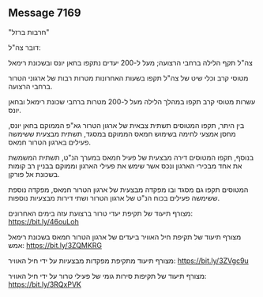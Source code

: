 ## Message 7169

"חרבות ברזל"

דובר צה"ל:

צה"ל תקף הלילה ברחבי הרצועה; מעל ל-200 יעדים נתקפו בחאן יונס ובשכונת רימאל

מטוסי קרב וכלי שיט של צה"ל תקפו בשעות האחרונות מטרות רבות של ארגוני הטרור ברחבי הרצועה.

עשרות מטוסי קרב תקפו במהלך הלילה מעל ל-200 מטרות ברחבי שכונת רימאל ובחאן יונס.

בין היתר, תקפו המטוסים תשתית צבאית של ארגון הטרור גא"פ הממוקם בחאן יונס, מחסן אמצעי לחימה בשימוש חמאס הממוקם במסגד, תשתית מבצעית ששימשה פעילים בארגון הטרור חמאס.

בנוסף, תקפו המטוסים דירה מבצעית של פעיל חמאס במערך הנ"ט, תשתית המשמשת את אחד מבכירי הארגון ונכס אשר שימש את פעילי הארגון וממוקם בבניין רב קומות בשכונת אל פורקן.

המטוסים תקפו גם מסגד ובו מפקדה מבצעית של ארגון הטרור חמאס, מפקדה נוספת ששימשה פעילים בכוח הנ"ט של ארגון הטרור ושתי דירות מבצעיות נוספות.

מצורף תיעוד של תקיפת יעדי טרור ברצועת עזה בימים האחרונים: https://bit.ly/46ouLoh

מצורף תיעוד של תקיפת חיל האוויר ביעדים של ארגון הטרור חמאס בשכונת רימאל אמש: https://bit.ly/3ZQMKRG

מצורף תיעוד מתקיפת מפקדות מבצעיות על ידי חיל האוויר: https://bit.ly/3ZVgc9u

מצורף תיעוד של תקיפות סירות גומי של פעילי טרור על ידי חיל האוויר: https://bit.ly/3RQxPVK

